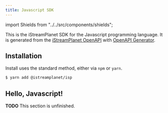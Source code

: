 ```yaml
---
title: Javascript SDK
---
```


import Shields from "../../src/components/shields";

<Shields
  github="https://github.com/istreamlabs/javascript-sdk"
  docs="https://www.npmjs.com/package/@istreamplanet/sdk"/>

This is the iStreamPlanet SDK for the Javascript programming language. It is generated from the [iStreamPlanet OpenAPI](https://api.istreamplanet.com/openapi.json) with [OpenAPI Generator](https://openapi-generator.tech/).

## Installation

Install uses the standard method, either via `npm` or `yarn`.

```sh
$ yarn add @istreamplanet/isp
```

## Hello, Javascript!

**TODO** This section is unfinished.
